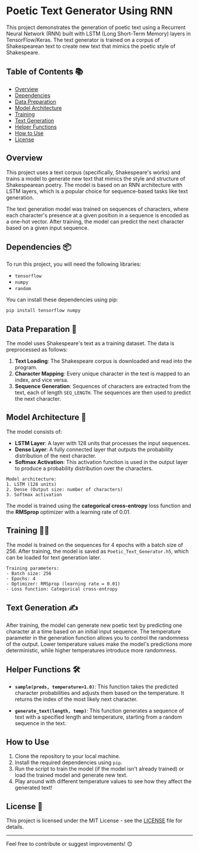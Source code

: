 # Poetic Text Generator Using RNN 

This project demonstrates the generation of poetic text using a Recurrent Neural Network (RNN) built with LSTM (Long Short-Term Memory) layers in TensorFlow/Keras. The text generator is trained on a corpus of Shakespearean text to create new text that mimics the poetic style of Shakespeare.

## Table of Contents 📚
- [Overview](#overview)
- [Dependencies](#dependencies)
- [Data Preparation](#data-preparation)
- [Model Architecture](#model-architecture)
- [Training](#training)
- [Text Generation](#text-generation)
- [Helper Functions](#helper-functions)
- [How to Use](#how-to-use)
- [License](#license)

## Overview 

This project uses a text corpus (specifically, Shakespeare's works) and trains a model to generate new text that mimics the style and structure of Shakespearean poetry. The model is based on an RNN architecture with LSTM layers, which is a popular choice for sequence-based tasks like text generation.

The text generation model was trained on sequences of characters, where each character's presence at a given position in a sequence is encoded as a one-hot vector. After training, the model can predict the next character based on a given input sequence.

## Dependencies 📦

To run this project, you will need the following libraries:

- `tensorflow`
- `numpy`
- `random`

You can install these dependencies using pip:

```bash
pip install tensorflow numpy
```

## Data Preparation 📑

The model uses Shakespeare's text as a training dataset. The data is preprocessed as follows:
1. **Text Loading**: The Shakespeare corpus is downloaded and read into the program.
2. **Character Mapping**: Every unique character in the text is mapped to an index, and vice versa.
3. **Sequence Generation**: Sequences of characters are extracted from the text, each of length `SEQ_LENGTH`. The sequences are then used to predict the next character.

## Model Architecture 🧠

The model consists of:
- **LSTM Layer**: A layer with 128 units that processes the input sequences.
- **Dense Layer**: A fully connected layer that outputs the probability distribution of the next character.
- **Softmax Activation**: This activation function is used in the output layer to produce a probability distribution over the characters.

```plaintext
Model architecture:
1. LSTM (128 units)
2. Dense (Output size: number of characters)
3. Softmax activation
```

The model is trained using the **categorical cross-entropy** loss function and the **RMSprop** optimizer with a learning rate of 0.01.

## Training 🏋️‍♂️

The model is trained on the sequences for 4 epochs with a batch size of 256. After training, the model is saved as `Poetic_Text_Generator.h5`, which can be loaded for text generation later.

```plaintext
Training parameters:
- Batch size: 256
- Epochs: 4
- Optimizer: RMSprop (learning rate = 0.01)
- Loss function: Categorical cross-entropy
```

## Text Generation ✍️

After training, the model can generate new poetic text by predicting one character at a time based on an initial input sequence. The temperature parameter in the generation function allows you to control the randomness of the output. Lower temperature values make the model's predictions more deterministic, while higher temperatures introduce more randomness.

## Helper Functions 🛠️

- **`sample(preds, temperature=1.0)`**: This function takes the predicted character probabilities and adjusts them based on the temperature. It returns the index of the most likely next character.
  
- **`generate_text(length, temp)`**: This function generates a sequence of text with a specified length and temperature, starting from a random sequence in the text.

## How to Use 

1. Clone the repository to your local machine.
2. Install the required dependencies using `pip`.
3. Run the script to train the model (if the model isn't already trained) or load the trained model and generate new text.
4. Play around with different temperature values to see how they affect the generated text!

## License 📜

This project is licensed under the MIT License - see the [LICENSE](LICENSE) file for details.

---

Feel free to contribute or suggest improvements! 😊
